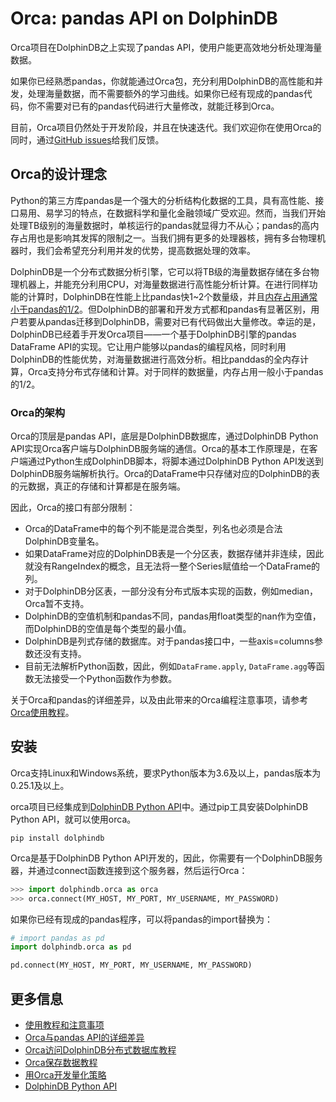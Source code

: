 # Orca: pandas API on DolphinDB

Orca项目在DolphinDB之上实现了pandas API，使用户能更高效地分析处理海量数据。

如果你已经熟悉pandas，你就能通过Orca包，充分利用DolphinDB的高性能和并发，处理海量数据，而不需要额外的学习曲线。如果你已经有现成的pandas代码，你不需要对已有的pandas代码进行大量修改，就能迁移到Orca。

目前，Orca项目仍然处于开发阶段，并且在快速迭代。我们欢迎你在使用Orca的同时，通过[GitHub issues](../../../Orca/issues)给我们反馈。


## Orca的设计理念

Python的第三方库pandas是一个强大的分析结构化数据的工具，具有高性能、接口易用、易学习的特点，在数据科学和量化金融领域广受欢迎。然而，当我们开始处理TB级别的海量数据时，单核运行的pandas就显得力不从心；pandas的高内存占用也是影响其发挥的限制之一。当我们拥有更多的处理器核，拥有多台物理机器时，我们会希望充分利用并发的优势，提高数据处理的效率。

DolphinDB是一个分布式数据分析引擎，它可以将TB级的海量数据存储在多台物理机器上，并能充分利用CPU，对海量数据进行高性能分析计算。在进行同样功能的计算时，DolphinDB在性能上比pandas快1~2个数量级，并且[内存占用通常小于pandas的1/2](https://zhuanlan.zhihu.com/p/41979956)。但DolphinDB的部署和开发方式都和pandas有显著区别，用户若要从pandas迁移到DolphinDB，需要对已有代码做出大量修改。幸运的是，DolphinDB已经着手开发Orca项目——一个基于DolphinDB引擎的pandas DataFrame API的实现。它让用户能够以pandas的编程风格，同时利用DolphinDB的性能优势，对海量数据进行高效分析。相比panddas的全内存计算，Orca支持分布式存储和计算。对于同样的数据量，内存占用一般小于pandas的1/2。

### Orca的架构

Orca的顶层是pandas API，底层是DolphinDB数据库，通过DolphinDB Python API实现Orca客户端与DolphinDB服务端的通信。Orca的基本工作原理是，在客户端通过Python生成DolphinDB脚本，将脚本通过DolphinDB Python API发送到DolphinDB服务端解析执行。Orca的DataFrame中只存储对应的DolphinDB的表的元数据，真正的存储和计算都是在服务端。

因此，Orca的接口有部分限制：

- Orca的DataFrame中的每个列不能是混合类型，列名也必须是合法DolphinDB变量名。
- 如果DataFrame对应的DolphinDB表是一个分区表，数据存储并非连续，因此就没有RangeIndex的概念，且无法将一整个Series赋值给一个DataFrame的列。
- 对于DolphinDB分区表，一部分没有分布式版本实现的函数，例如median，Orca暂不支持。
- DolphinDB的空值机制和pandas不同，pandas用float类型的nan作为空值，而DolphinDB的空值是每个类型的最小值。
- DolphinDB是列式存储的数据库。对于pandas接口中，一些axis=columns参数还没有支持。
- 目前无法解析Python函数，因此，例如`DataFrame.apply`, `DataFrame.agg`等函数无法接受一个Python函数作为参数。

关于Orca和pandas的详细差异，以及由此带来的Orca编程注意事项，请参考[Orca使用教程](../../../Orca/blob/master/tutorial_cn/user_guide.md)。

## 安装

Orca支持Linux和Windows系统，要求Python版本为3.6及以上，pandas版本为0.25.1及以上。

orca项目已经集成到[DolphinDB Python API](../../../Tutorials_CN/blob/master/python_api.md)中。通过pip工具安装DolphinDB Python API，就可以使用orca。

```
pip install dolphindb
```

Orca是基于DolphinDB Python API开发的，因此，你需要有一个DolphinDB服务器，并通过connect函数连接到这个服务器，然后运行Orca：

```python
>>> import dolphindb.orca as orca
>>> orca.connect(MY_HOST, MY_PORT, MY_USERNAME, MY_PASSWORD)
```

如果你已经有现成的pandas程序，可以将pandas的import替换为：

```python
# import pandas as pd
import dolphindb.orca as pd

pd.connect(MY_HOST, MY_PORT, MY_USERNAME, MY_PASSWORD)
```

## 更多信息

- [使用教程和注意事项](../../../Orca/blob/master/tutorial_cn/user_guide.md)
- [Orca与pandas API的详细差异](../../../Orca/blob/master/tutorial_cn/api_differences.md)
- [Orca访问DolphinDB分布式数据库教程](../../../Orca/blob/master/tutorial_cn/operations_on_distributed_database.md)
- [Orca保存数据教程](../../../Orca/blob/master/tutorial_cn/saving_data.md)
- [用Orca开发量化策略](../../../Orca/blob/master/tutorial_cn/momentum_strategy.md)
- [DolphinDB Python API](../../../api_python3)
